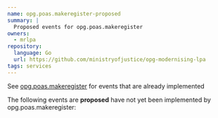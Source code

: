 ```yaml
---
name: opg.poas.makeregister-proposed
summary: |
  Proposed events for opg.poas.makeregister
owners:
  - mrlpa
repository:
  language: Go
  url: https://github.com/ministryofjustice/opg-modernising-lpa
tags: services
---
```


<Admonition type="info">See <a href="/services/opg.poas.makeregister">opg.poas.makeregister</a> for events that are already implemented</Admonition>

The following events are **proposed** have not yet been implemented by opg.poas.makeregister:

<NodeGraph />
